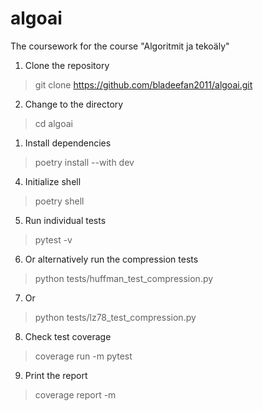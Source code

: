# algoai
The coursework for the course "Algoritmit ja tekoäly"

1. Clone the repository
>git clone https://github.com/bladeefan2011/algoai.git
2. Change to the directory
>cd algoai
1. Install dependencies
>poetry install --with dev
4. Initialize shell
>poetry shell
5. Run individual tests
>pytest -v
6. Or alternatively run the compression tests
>python tests/huffman_test_compression.py
7. Or
>python tests/lz78_test_compression.py
8. Check test coverage
>coverage run -m pytest
9. Print the report
>coverage report -m
